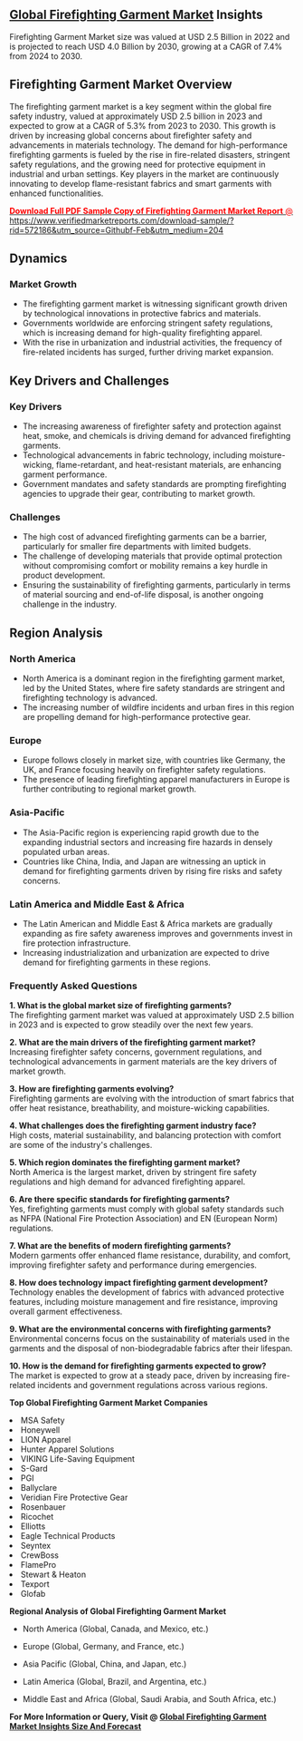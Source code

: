 <h2><a href="https://www.verifiedmarketreports.com/download-sample/?rid=572186&amp;utm_source=Githubf&amp;utm_medium=204" target="_blank">Global Firefighting Garment Market</a> Insights</h2><p>Firefighting Garment Market size was valued at USD 2.5 Billion in 2022 and is projected to reach USD 4.0 Billion by 2030, growing at a CAGR of 7.4% from 2024 to 2030.</p><p> <h2>Firefighting Garment Market Overview</h2> <p>The firefighting garment market is a key segment within the global fire safety industry, valued at approximately USD 2.5 billion in 2023 and expected to grow at a CAGR of 5.3% from 2023 to 2030. This growth is driven by increasing global concerns about firefighter safety and advancements in materials technology. The demand for high-performance firefighting garments is fueled by the rise in fire-related disasters, stringent safety regulations, and the growing need for protective equipment in industrial and urban settings. Key players in the market are continuously innovating to develop flame-resistant fabrics and smart garments with enhanced functionalities.</p> <p><a href="#"><p><span class=""><span style="color: #ff0000;"><strong>Download Full PDF Sample Copy of Firefighting Garment Market Report</strong> @ </span><a href="https://www.verifiedmarketreports.com/download-sample/?rid=572186&amp;utm_source=Githubf-Feb&amp;utm_medium=204" target="_blank">https://www.verifiedmarketreports.com/download-sample/?rid=572186&amp;utm_source=Githubf-Feb&amp;utm_medium=204</a></span></p></a></p> <h2>Dynamics</h2> <h3>Market Growth</h3> <ul> <li>The firefighting garment market is witnessing significant growth driven by technological innovations in protective fabrics and materials.</li> <li>Governments worldwide are enforcing stringent safety regulations, which is increasing demand for high-quality firefighting apparel.</li> <li>With the rise in urbanization and industrial activities, the frequency of fire-related incidents has surged, further driving market expansion.</li> </ul> <h2>Key Drivers and Challenges</h2> <h3>Key Drivers</h3> <ul> <li>The increasing awareness of firefighter safety and protection against heat, smoke, and chemicals is driving demand for advanced firefighting garments.</li> <li>Technological advancements in fabric technology, including moisture-wicking, flame-retardant, and heat-resistant materials, are enhancing garment performance.</li> <li>Government mandates and safety standards are prompting firefighting agencies to upgrade their gear, contributing to market growth.</li> </ul> <h3>Challenges</h3> <ul> <li>The high cost of advanced firefighting garments can be a barrier, particularly for smaller fire departments with limited budgets.</li> <li>The challenge of developing materials that provide optimal protection without compromising comfort or mobility remains a key hurdle in product development.</li> <li>Ensuring the sustainability of firefighting garments, particularly in terms of material sourcing and end-of-life disposal, is another ongoing challenge in the industry.</li> </ul> <h2>Region Analysis</h2> <h3>North America</h3> <ul> <li>North America is a dominant region in the firefighting garment market, led by the United States, where fire safety standards are stringent and firefighting technology is advanced.</li> <li>The increasing number of wildfire incidents and urban fires in this region are propelling demand for high-performance protective gear.</li> </ul> <h3>Europe</h3> <ul> <li>Europe follows closely in market size, with countries like Germany, the UK, and France focusing heavily on firefighter safety regulations.</li> <li>The presence of leading firefighting apparel manufacturers in Europe is further contributing to regional market growth.</li> </ul> <h3>Asia-Pacific</h3> <ul> <li>The Asia-Pacific region is experiencing rapid growth due to the expanding industrial sectors and increasing fire hazards in densely populated urban areas.</li> <li>Countries like China, India, and Japan are witnessing an uptick in demand for firefighting garments driven by rising fire risks and safety concerns.</li> </ul> <h3>Latin America and Middle East & Africa</h3> <ul> <li>The Latin American and Middle East & Africa markets are gradually expanding as fire safety awareness improves and governments invest in fire protection infrastructure.</li> <li>Increasing industrialization and urbanization are expected to drive demand for firefighting garments in these regions.</li> </ul> <h3>Frequently Asked Questions</h3> <p><strong>1. What is the global market size of firefighting garments?</strong><br> The firefighting garment market was valued at approximately USD 2.5 billion in 2023 and is expected to grow steadily over the next few years.</p> <p><strong>2. What are the main drivers of the firefighting garment market?</strong><br> Increasing firefighter safety concerns, government regulations, and technological advancements in garment materials are the key drivers of market growth.</p> <p><strong>3. How are firefighting garments evolving?</strong><br> Firefighting garments are evolving with the introduction of smart fabrics that offer heat resistance, breathability, and moisture-wicking capabilities.</p> <p><strong>4. What challenges does the firefighting garment industry face?</strong><br> High costs, material sustainability, and balancing protection with comfort are some of the industry's challenges.</p> <p><strong>5. Which region dominates the firefighting garment market?</strong><br> North America is the largest market, driven by stringent fire safety regulations and high demand for advanced firefighting apparel.</p> <p><strong>6. Are there specific standards for firefighting garments?</strong><br> Yes, firefighting garments must comply with global safety standards such as NFPA (National Fire Protection Association) and EN (European Norm) regulations.</p> <p><strong>7. What are the benefits of modern firefighting garments?</strong><br> Modern garments offer enhanced flame resistance, durability, and comfort, improving firefighter safety and performance during emergencies.</p> <p><strong>8. How does technology impact firefighting garment development?</strong><br> Technology enables the development of fabrics with advanced protective features, including moisture management and fire resistance, improving overall garment effectiveness.</p> <p><strong>9. What are the environmental concerns with firefighting garments?</strong><br> Environmental concerns focus on the sustainability of materials used in the garments and the disposal of non-biodegradable fabrics after their lifespan.</p> <p><strong>10. How is the demand for firefighting garments expected to grow?</strong><br> The market is expected to grow at a steady pace, driven by increasing fire-related incidents and government regulations across various regions.</p> </p><p><strong>Top Global Firefighting Garment Market Companies</strong></p><div data-test-id=""><p><li>MSA Safety</li><li> Honeywell</li><li> LION Apparel</li><li> Hunter Apparel Solutions</li><li> VIKING Life-Saving Equipment</li><li> S-Gard</li><li> PGI</li><li> Ballyclare</li><li> Veridian Fire Protective Gear</li><li> Rosenbauer</li><li> Ricochet</li><li> Elliotts</li><li> Eagle Technical Products</li><li> Seyntex</li><li> CrewBoss</li><li> FlamePro</li><li> Stewart & Heaton</li><li> Texport</li><li> Glofab</li></p><div><strong>Regional Analysis of&nbsp;Global Firefighting Garment Market</strong></div><ul><li dir="ltr"><p dir="ltr">North America&nbsp;(Global, Canada, and Mexico, etc.)</p></li><li dir="ltr"><p dir="ltr">Europe (Global, Germany, and France, etc.)</p></li><li dir="ltr"><p dir="ltr">Asia Pacific&nbsp;(Global, China, and Japan, etc.)</p></li><li dir="ltr"><p dir="ltr">Latin America&nbsp;(Global, Brazil, and Argentina, etc.)</p></li><li dir="ltr">Middle East and Africa&nbsp;(Global, Saudi Arabia, and South Africa, etc.)</li></ul><p><strong>For More Information or Query, Visit @&nbsp;</strong><strong><a href="https://www.verifiedmarketreports.com/product/firefighting-garment-market/?utm_source=Githubf&amp;utm_medium=204" target="_blank">Global Firefighting Garment Market Insights Size And Forecast</a></strong></p></div>
